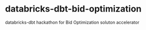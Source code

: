 # databricks-dbt-bid-optimization
databricks-dbt hackathon for Bid Optimization soluton accelerator
